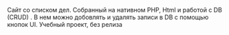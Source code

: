 <p>Сайт со списком дел. Собранный на нативном PHP, Html и работой с DB (CRUD) . В нем можно добовлять и удалять записи в DB с помощью кнопок UI. Учебный проект, без релиза</p>
